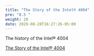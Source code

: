 ```yaml
---
title: "The Story of the Intel® 4004"
pre: "8.5 "
weight: 20
date: 2020-08-28T16:27:26-05:00
---
```


The history of the Intel® 4004

[The Story of the Intel® 4004](https://www.intel.com/content/www/us/en/history/museum-story-of-intel-4004.html)
